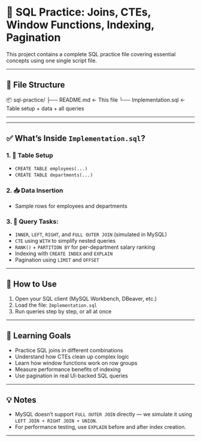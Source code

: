 # 📘 SQL Practice: Joins, CTEs, Window Functions, Indexing, Pagination

This project contains a complete SQL practice file covering essential concepts using one single script file.

---

## 📁 File Structure
📦 sql-practice/
├── README.md ← This file
└── Implementation.sql ← Table setup + data + all queries

---


---

## ✅ What’s Inside `Implementation.sql`?

### 1. 🔨 Table Setup
- `CREATE TABLE employees(...)`
- `CREATE TABLE departments(...)`

### 2. 📥 Data Insertion
- Sample rows for employees and departments

### 3. 📌 Query Tasks:
- `INNER`, `LEFT`, `RIGHT`, and `FULL OUTER JOIN` (simulated in MySQL)
- `CTE` using `WITH` to simplify nested queries
- `RANK()` + `PARTITION BY` for per-department salary ranking
- Indexing with `CREATE INDEX` and `EXPLAIN`
- Pagination using `LIMIT` and `OFFSET`

---

## 🚀 How to Use

1. Open your SQL client (MySQL Workbench, DBeaver, etc.)
2. Load the file: `Implementation.sql`
3. Run queries step by step, or all at once

---

## 🎯 Learning Goals

- Practice SQL joins in different combinations
- Understand how CTEs clean up complex logic
- Learn how window functions work on row groups
- Measure performance benefits of indexing
- Use pagination in real UI-backed SQL queries

---

## 💡 Notes

- MySQL doesn’t support `FULL OUTER JOIN` directly — we simulate it using `LEFT JOIN + RIGHT JOIN + UNION`.
- For performance testing, use `EXPLAIN` before and after index creation.

---

